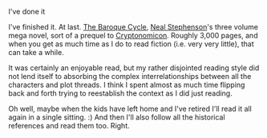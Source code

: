 I've done it

I've finished it. At last. [The Baroque Cycle][], [Neal Stephenson][]'s three
volume mega novel, sort of a prequel to [Cryptonomicon][]. Roughly
3,000 pages, and when you get as much time as I do to read fiction
(i.e. very very little), that can take a while.

It was certainly an enjoyable read, but my rather disjointed reading
style did not lend itself to absorbing the complex interrelationships
between all the characters and plot threads. I think I spent almost as
much time flipping back and forth trying to reestablish the context as
I did just reading.

Oh well, maybe when the kids have left home and I've retired I'll read
it all again in a single sitting. :) And then I'll also follow all the
historical references and read them too. Right.

[The Baroque Cycle]: http://www.baroquecycle.com/
[Neal Stephenson]: http://www.nealstephenson.com/
[Cryptonomicon]: http://www.cryptonomicon.com/
